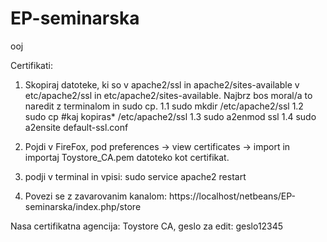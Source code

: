 # EP-seminarska
ooj

Certifikati:
1. Skopiraj datoteke, ki so v apache2/ssl in apache2/sites-available v etc/apache2/ssl in etc/apache2/sites-available. Najbrz bos moral/a to naredit z terminalom in sudo cp.
1.1 sudo mkdir /etc/apache2/ssl
1.2 sudo cp #kaj kopiras* /etc/apache2/ssl
1.3 sudo a2enmod ssl
1.4 sudo a2ensite default-ssl.conf

2. Pojdi v FireFox, pod preferences -> view certificates -> import in importaj Toystore_CA.pem datoteko kot certifikat.
3. podji v terminal in vpisi: sudo service apache2 restart
4. Povezi se z zavarovanim kanalom: https://localhost/netbeans/EP-seminarska/index.php/store

Nasa certifikatna agencija: Toystore CA, geslo za edit: geslo12345
